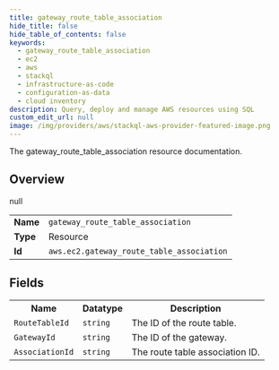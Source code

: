 ```yaml
---
title: gateway_route_table_association
hide_title: false
hide_table_of_contents: false
keywords:
  - gateway_route_table_association
  - ec2
  - aws
  - stackql
  - infrastructure-as-code
  - configuration-as-data
  - cloud inventory
description: Query, deploy and manage AWS resources using SQL
custom_edit_url: null
image: /img/providers/aws/stackql-aws-provider-featured-image.png
---
```

The gateway_route_table_association resource documentation.

## Overview
<table><tbody>
<tr><td><b>Name</b></td><td><code>gateway_route_table_association</code></td></tr>
<tr><td><b>Type</b></td><td>Resource</td></tr>
null
<tr><td><b>Id</b></td><td><code>aws.ec2.gateway_route_table_association</code></td></tr>
</tbody></table>

## Fields
<table><tbody>
<tr><th>Name</th><th>Datatype</th><th>Description</th></tr>
<tr><td><code>RouteTableId</code></td><td><code>string</code></td><td>The ID of the route table.</td></tr><tr><td><code>GatewayId</code></td><td><code>string</code></td><td>The ID of the gateway.</td></tr><tr><td><code>AssociationId</code></td><td><code>string</code></td><td>The route table association ID.</td></tr>
</tbody></table>